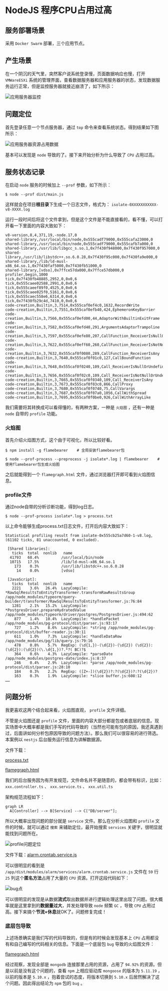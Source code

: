 # NodeJS 程序CPU占用过高

## 服务部署场景

采用 `Docker Swarm` 部署，三个应用节点。

## 产生场景

在一个阴沉的天气里，突然客户说系统登录慢，页面数据响应也慢，打开 `VMWareESXi` 系统的管理界面，查看数据服务器和应用服务器的状态，发现数据服务运行正常，但是监控服务器就接近崩溃了，如下所示：

![应用服务器监控](assets/images/应用服务器监控.png)

## 问题定位

首先登录任意一个节点服务器，通过 `top` 命令来查看系统状态。得到结果如下图所示：

![应用服务器资源占用数据](assets/images/应用服务器资源占用数据.png)

基本可以发现是 `node` 导致的了。接下来开始分析为什么导致了 `CPU` 占用过高。

## 服务状态记录

在启动 `node` 服务的时候加上 `--prof` 参数，如下所示：

```shell
$ node --prof dist/main.js
```

这样就会在项目**根目录**下生成一个日志文件，格式为： `isolate-0XXXXXXXXXXX-v8-XXXX.log`

运行一段时间后将这个文件拿到，但是这个文件是不能直接看的，看不懂，可以打开看一下里面的内容大致如下：

```log
v8-version,8,4,371,19,-node.17,0
shared-library,/usr/local/bin/node,0x555cadf79000,0x555cafa23000,0
shared-library,/usr/local/bin/node,0x555cadf79000,0x555cafb7a000,0
shared-library,/usr/lib/libgcc_s.so.1,0x7f430f948000,0x7f430f957000,0
shared-library,/usr/lib/libstdc++.so.6.0.28,0x7f430f95c000,0x7f430fa9e000,0
shared-library,/lib/ld-musl-x86_64.so.1,0x7f430faf5000,0x7f430fb51000,0
shared-library,[vdso],0x7ffce57da000,0x7ffce57db000,0
profiler,begin,1000
tick,0x7f430fb48885,2952,0,0x0,6
tick,0x555caee02588,2991,0,0x0,6
tick,0x555caeef89f0,4525,0,0x0,6
tick,0x555caee025f0,5161,0,0x0,6
tick,0x555caec558e6,6314,0,0x0,6
tick,0x7f430fb29c4d,7410,0,0x0,6
code-creation,Builtin,3,7514,0x555caf0ef4c0,1632,RecordWrite
code-creation,Builtin,3,7551,0x555caf0efb40,424,EphemeronKeyBarrier
code-creation,Builtin,3,7566,0x555caf0efd00,44,AdaptorWithBuiltinExitFrame
code-creation,Builtin,3,7582,0x555caf0efd40,291,ArgumentsAdaptorTrampoline
code-creation,Builtin,3,7597,0x555caf0efe80,207,CallFunction_ReceiverIsNullOrUndefined
code-creation,Builtin,3,7622,0x555caf0eff60,260,CallFunction_ReceiverIsNotNullOrUndefined
code-creation,Builtin,3,7632,0x555caf0f0080,289,CallFunction_ReceiverIsAny
code-creation,Builtin,3,7640,0x555caf0f01c0,127,CallBoundFunction
code-creation,Builtin,3,7648,0x555caf0f0240,109,Call_ReceiverIsNullOrUndefined
code-creation,Builtin,3,7656,0x555caf0f02c0,109,Call_ReceiverIsNotNullOrUndefined
code-creation,Builtin,3,7665,0x555caf0f0340,109,Call_ReceiverIsAny
code-creation,Builtin,3,7673,0x555caf0f03c0,866,CallProxy
code-creation,Builtin,3,7680,0x555caf0f0740,75,CallVarargs
code-creation,Builtin,3,7687,0x555caf0f07a0,1056,CallWithSpread
code-creation,Builtin,3,7695,0x555caf0f0be0,926,CallWithArrayLike
```

我们需要将其转换成可以看得懂的，有两种方案，一种是 `火焰图` ，还有一种是 `node` 自带的 `profile` 功能。

### 火焰图

首先介绍火焰图方式，这个由于可视化，所以比较好看。

```shell
$ npm install -g flamebearer    # 全局安装flamebearer包

$ node --prof-process --preprocess -j isolate*.log | flamebearer    # 使用flamebearer包生成火焰图
```

之后就能得到一个 `flamegraph.html` 文件，通过浏览器打开即可看到火焰图信息。

### profile文件

通过node自带的分析诊断功能，得到log日志。

```shell
$ node --prof-process isolate*.log > process.txt
```

以上命令能够生成process.txt日志文件，打开后内容大致如下：

```log
Statistical profiling result from isolate-0x555cb25a7d60-1-v8.log, (61102 ticks, 81 unaccounted, 0 excluded).

 [Shared libraries]:
   ticks  total  nonlib   name
  41793   68.4%          /usr/local/bin/node
  10715   17.5%          /lib/ld-musl-x86_64.so.1
    173    0.3%          /usr/lib/libstdc++.so.6.0.28
     14    0.0%          [vdso]

 [JavaScript]:
   ticks  total  nonlib   name
   2221    3.6%   26.4%  LazyCompile: *RawSqlResultsToEntityTransformer.transformRawResultsGroup /app/node_modules/typeorm/query-builder/transformer/RawSqlResultsToEntityTransformer.js:76:84
   1281    2.1%   15.2%  LazyCompile: *PostgresDriver.prepareHydratedValue /app/node_modules/typeorm/driver/postgres/PostgresDriver.js:494:62
    877    1.4%   10.4%  LazyCompile: *handlePacket /app/node_modules/pg-protocol/dist/parser.js:93:17
    727    1.2%    8.6%  LazyCompile: *string /app/node_modules/pg-protocol/dist/buffer-reader.js:30:11
    611    1.0%    7.3%  LazyCompile: *handleDataRow /app/node_modules/pg/lib/query.js:79:16
    478    0.8%    5.7%  RegExp: (\d{1,})-(\d{2})-(\d{2}) (\d{2}):(\d{2}):(\d{2})(\.\d{1,})?.*?( BC)?$
    364    0.6%    4.3%  LazyCompile: *parseDate /app/node_modules/postgres-date/index.js:8:37
    246    0.4%    2.9%  LazyCompile: *parse /app/node_modules/pg-protocol/dist/parser.js:28:10
    184    0.3%    2.2%  RegExp: ([Z+-])(\d{2})?:?(\d{2})?:?(\d{2})?
    163    0.3%    1.9%  LazyCompile: *slice buffer.js:608:12
……
```

## 问题分析

我更喜欢这两个结合起来看，火焰图直观， `profile` 文件详细。

不管是火焰图还是 `profile` 文件，里面的内容大部分都是包或者底层的信息。现实场景中大概率都是我们手写的代码导致的（当然也可能有包的原因，我还真遇到过，后面讲如何分析包原因导致的问题方法）。那么我们可以很容易的进行筛选。本案例以 `nestjs` 后台服务运行信息为讲解数据源。

文件下载：

[process.txt](assets/files/process.txt)

[flamegraph.html](assets/files/flamegraph.html)

我们的后台服务因为有开发规范，文件命名并不是随意的，都会带有标识，比如： `xxx.controller.ts` 、 `xxx.service.ts` 、 `xxx.util.ts`

架构规范流程如下：

```mermaid
graph LR
  A[Controller] --> B[Service] --> C["DB/server"];
```

所以大概率出现问题的部分就是 `service` 文件。那么在分析火焰图和 `profile` 文件的时候，就可以通过 `搜索` 来辅助定位，最开始搜索 `services` 关键字，很明显就能找到问题所在。

![profile问题定位](assets/images/profile问题定位.png)

文件下载：[alarm.crontab.service.js](assets/files/alarm.crontab.service.js)

可以很明显的看到是 `/app/dist/modules/alarm/services/alarm.crontab.service.js` 文件在 `59` 行 `25` 列这个**匿名方法**占用了大量的 `CPU` 资源。打开这段代码如下：

![bug点](assets/images/bug点.png)

可以很明显的发现是从数据**流式**取出数据并进行逻辑处理这里出现了问题。很大概率就是这里拿到的**数据量过大**，并发处理导致 `node` 频繁 `GC` ，导致 `CPU` 占用过高。接下来搞个**节流+休息**就OK了。问题修复完成！

### 底层包导致

上述场景确实是我们写的代码导致的，但是有的时候会发现基本上 `CPU` 占用都没有和自己编写的代码相关的信息。下面是一个底层包 `bug` 导致的火焰图文件：

[flamegraph.html](assets/files/flamegraph-底层包.html)

经过观察，发现全部是 `mongodb` 连接那里占用的资源，占用了 `94.92%` 的资源。但是以前是没有这个问题的，查看 `npm` 上相应驱动库 `mongoose` 的版本为 `5.11.19` ，以前的版本是 `5.10.x` ，抱着尝试的态度，将版本切换到 `5.10.x` 后居然解决了这个问题。因此得出结论为 `npm` 包的 `bug` 。
